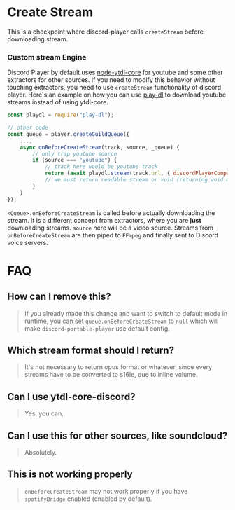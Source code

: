 # Create Stream

This is a checkpoint where discord-player calls `createStream` before downloading stream.

### Custom stream Engine

Discord Player by default uses [node-ytdl-core](https://github.com/fent/node-ytdl-core) for youtube and some other extractors for other sources.
If you need to modify this behavior without touching extractors, you need to use `createStream` functionality of discord player.
Here's an example on how you can use [play-dl](https://npmjs.com/package/play-dl) to download youtube streams instead of using ytdl-core.

```js
const playdl = require("play-dl");

// other code
const queue = player.createGuildQueue({
    ...,
    async onBeforeCreateStream(track, source, _queue) {
        // only trap youtube source
        if (source === "youtube") {
            // track here would be youtube track
            return (await playdl.stream(track.url, { discordPlayerCompatibility : true })).stream;
            // we must return readable stream or void (returning void means telling discord-player to look for default extractor)
        }
    }
});
```

`<Queue>.onBeforeCreateStream` is called before actually downloading the stream. It is a different concept from extractors, where you are **just** downloading
streams. `source` here will be a video source. Streams from `onBeforeCreateStream` are then piped to `FFmpeg` and finally sent to Discord voice servers.

# FAQ
## How can I remove this?

> If you already made this change and want to switch to default mode in runtime,
> you can set `queue.onBeforeCreateStream` to `null` which will make `discord-portable-player` use default config.

## Which stream format should I return?

> It's not necessary to return opus format or whatever, since every streams have to be converted to s16le, due to inline volume.

## Can I use ytdl-core-discord?

> Yes, you can.

## Can I use this for other sources, like soundcloud?

> Absolutely.

## This is not working properly

> `onBeforeCreateStream` may not work properly if you have `spotifyBridge` enabled (enabled by default).
